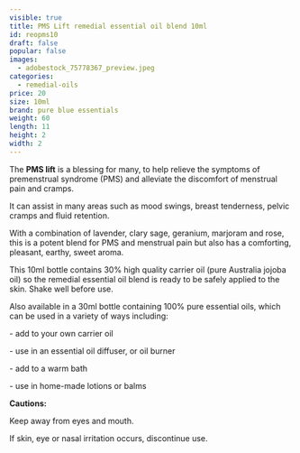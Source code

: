 ```yaml
---
visible: true
title: PMS Lift remedial essential oil blend 10ml
id: reopms10
draft: false
popular: false
images:
  - adobestock_75778367_preview.jpeg
categories:
  - remedial-oils
price: 20
size: 10ml
brand: pure blue essentials
weight: 60
length: 11
height: 2
width: 2
---
```

The **PMS lift** is a blessing for many, to help relieve the symptoms of premenstrual syndrome (PMS) and alleviate the discomfort of menstrual pain and cramps.

It can assist in many areas such as mood swings, breast tenderness, pelvic cramps and fluid retention.

With a combination of lavender, clary sage, geranium, marjoram and rose, this is a potent blend for PMS and menstrual pain but also has a comforting, pleasant, earthy, sweet aroma.

This 10ml bottle contains 30% high quality carrier oil (pure Australia jojoba oil) so the remedial essential oil blend is ready to be safely applied to the skin. Shake well before use.

Also available in a 30ml bottle containing 100% pure essential oils, which can be used in a variety of ways including:

\- add to your own carrier oil

\- use in an essential oil diffuser, or oil burner

\- add to a warm bath

\- use in home-made lotions or balms

**Cautions:**

Keep away from eyes and mouth.

If skin, eye or nasal irritation occurs, discontinue use.